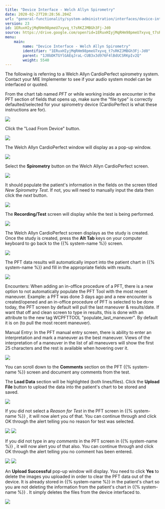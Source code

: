 ```yaml
---
title: "Device Interface - Welch Allyn Spirometry"
date: 2020-02-27T20:28:56.204Z
url: "general-functionality/system-administration/interfaces/device-interface-welch-allyn-spirometry.html"
version: 23
id: 1ERuxHIyjMqRHm98pmeU7xyvq_t7sRKZJMBGh3Fj-Jd0
source: https://drive.google.com/open?id=1ERuxHIyjMqRHm98pmeU7xyvq_t7sRKZJMBGh3Fj-Jd0
menu:
    main:
        name: "Device Interface - Welch Allyn Spirometry"
        identifier: "1ERuxHIyjMqRHm98pmeU7xyvq_t7sRKZJMBGh3Fj-Jd0"
        parent: "1J0bDKTGYlGAEqJraL-CUB3x3d976F4lBdUCSRKpIv2Q"
        weight: 5540
---
```

The following is referring to a Welch Allyn CardioPerfect spirometry system. Contact your MIE Implementer to see if your audio system model can be interfaced or quoted.

From the chart tab named *PFT* or while working inside an encounter in the PFT section of fields that opens up, make sure the "file type" is correctly defaulted/selected for your spirometry device (CardioPerfect is what these instructions are for).

![](../../../external_files/eb813f54e47cb5890c40ee40c1c5c5c5.png)

Click the "Load From Device" button.

![](../../../external_files/a4bb4d538608e77b2112bcc9676bf136.png)

The Welch Allyn CardioPerfect window will display as a pop-up window.

![](../../../external_files/c498dc674cbab6261a22d003f09df157.png)

Select the **Spirometry** button on the Welch Allyn CardioPerfect screen.

![](../../../external_files/929d3202321d747b5818b271f46f9fd7.png)

It should populate the patient's information in the fields on the screen titled *New Spirometry Test*. If not, you will need to manually input the data then click the *next* button.

![](../../../external_files/7901bdc85114d1bfebdf04b6a3e042bf.png)

The **Recording/Test** screen will display while the test is being performed.

![](../../../external_files/f020251c8afa768d233241905b5701fd.png)

The Welch Allyn CardioPerfect screen displays as the study is created. Once the study is created, press the **Alt Tab** keys on your computer keyboard to go back to the {{% system-name %}} screen.

![](../../../external_files/d264f62c85448ab577f0da0209e1de6f.png)

The PFT data results will automatically import into the patient chart in {{% system-name %}} and fill in the appropriate fields with results.

![](../../../external_files/42601ae2503ff792b4f336f79f50239e.png)

Encounters: When adding an in-office procedure of a PFT, there is a new option to not automatically populate the PFT Tool with the most recent maneuver. Example: a PFT was done 3 days ago and a new encounter is created/opened and an in-office procedure of PFT is selected to be done today, the PFT screen by default will pull the last maneuver & results/date. If want that off and clean screen to type in results, this is done with an attribute to the new tag WCPFTTOOL "populate_last_maneuver". By default it is on (to pull the most recent maneuver).

Manual Entry: In the PFT manual entry screen, there is ability to enter an interpretation and mark a maneuver as the best maneuver. Views of the interpretation of a maneuver in the list of all maneuvers will show the first 25 characters and the rest is available when hovering over it.

![](../../../external_files/dba7479b144d71d07cdab198e4c47d49.png)

You can scroll down to the **Comments** section on the PFT {{% system-name %}} screen and document any comments from the test.

The **Load Data** section will be highlighted (both lines/files). Click the **Upload File** button to upload the data into the patient's chart to be stored and saved.

![](../../../external_files/c3d568dc85b7b975679cfbf15b9e429d.png)

If you did not select a *Reason for Test* in the PFT screen in {{% system-name %}} , it will now alert you of that. You can continue through and click OK through the alert telling you no reason for test was selected.

![](../../../external_files/f9d1af39496ad1c1667b69947315a5e2.png) ![](../../../external_files/b392ce1f93cb1e0b5bb570daba7abbf2.png)

If you did not type in any *comments* in the PFT screen in {{% system-name %}} , it will now alert you of that also. You can continue through and click OK through the alert telling you no comment has been entered.

![](../../../external_files/8bb39cc6f38d2eeec0bae2d24792e178.png) ![](../../../external_files/96930160299d45d43a7d933f96f21a75.png)

An **Upload Successful** pop-up window will display. You need to click **Yes** to delete the images you uploaded in order to clear the PFT data out of the device. It is already stored in {{% system-name %}} in the patient's chart so you are not deleting the information from the patient's chart in {{% system-name %}} . It simply deletes the files from the device interfaced to.

![](../../../external_files/7b893ee9fac37b879c99d80f300fdfc8.png)

